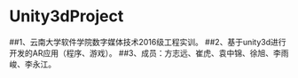 # Unity3dProject
##1、云南大学软件学院数字媒体技术2016级工程实训。
##2、基于unity3d进行开发的AR应用（程序、游戏）。
##3、成员：方志远、崔虎、袁中锦、徐旭、李雨峻、李永江。

